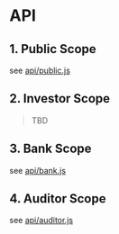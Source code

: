 # API
## 1. Public Scope
see [api/public.js](../imports/api/public.js)

## 2. Investor Scope
> TBD

## 3. Bank Scope
see [api/bank.js](../imports/api/bank.js)

## 4. Auditor Scope
see [api/auditor.js](../imports/api/auditor.js)
